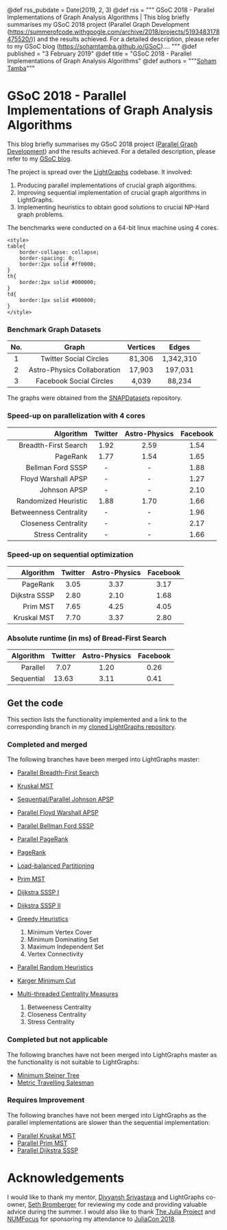 @def rss_pubdate = Date(2019, 2, 3)
@def rss = """ GSoC 2018 - Parallel Implementations of Graph Analysis Algorithms | This blog briefly summarises my GSoC 2018 project (Parallel Graph Development (https://summerofcode.withgoogle.com/archive/2018/projects/5193483178475520/)) and the results achieved. For a detailed description, please refer to my GSoC blog (https://sohamtamba.github.io/GSoC).... """
@def published = "3 February 2019"
@def title = "GSoC 2018 - Parallel Implementations of Graph Analysis Algorithms"
@def authors = """<a href="https://github.com/SohamTamba">Soham Tamba</a>"""  

# GSoC 2018 - Parallel Implementations of Graph Analysis Algorithms

This blog briefly summarises my GSoC 2018 project ([Parallel Graph Development](https://summerofcode.withgoogle.com/archive/2018/projects/5193483178475520/)) and the results achieved. For a detailed description, please refer to my [GSoC blog](https://sohamtamba.github.io/GSoC).

The project is spread over the [LightGraphs](https://github.com/JuliaGraphs/LightGraphs.jl) codebase. It involved:

1. Producing parallel implementations of crucial graph algorithms.
2. Improving sequential implementation of crucial graph algorithms in LightGraphs.
3. Implementing heuristics to obtain good solutions to crucial NP-Hard graph problems.

The benchmarks were conducted on a 64-bit linux machine using 4 cores.


~~~
<style>
table{
    border-collapse: collapse;
    border-spacing: 0;
    border:2px solid #ff0000;
}
th{
    border:2px solid #000000;
}
td{
    border:1px solid #000000;
}
</style>
~~~

### Benchmark Graph Datasets

No. | Graph | Vertices | Edges
:---: | :---------: | :------------: | :-----------------:
1 | Twitter Social Circles | 81,306 | 1,342,310
2 | Astro-Physics Collaboration | 17,903 | 197,031
3 | Facebook Social Circles | 4,039 | 88,234

The graphs were obtained from the [SNAPDatasets](https://github.com/JuliaGraphs/SNAPDatasets.jl) repository.


### Speed-up on parallelization with 4 cores

Algorithm | Twitter | Astro-Physics | Facebook
---------: | :------------: | :-----------------: | :-------:
Breadth-First Search | 1.92 | 2.59 | 1.54
PageRank | 1.77 | 1.54 | 1.65
Bellman Ford SSSP | - | - | 1.88
Floyd Warshall APSP | - | - | 1.27
Johnson APSP | - | -  |2.10
Randomized Heuristic | 1.88 | 1.70 | 1.66
Betweenness Centrality | - | - | 1.96
Closeness Centrality | - | - | 2.17
Stress Centrality | - | - | 1.66

### Speed-up on sequential optimization

Algorithm | Twitter | Astro-Physics | Facebook
---------: | :------------: | :-----------------: | :-------:
PageRank | 3.05 | 3.37 | 3.17
Dijkstra SSSP | 2.80 | 2.10 | 1.68
Prim MST | 7.65 | 4.25 | 4.05
Kruskal MST | 7.70 | 3.37 | 2.80

### Absolute runtime (in ms) of Bread-First Search

Algorithm | Twitter | Astro-Physics | Facebook
---------: | :------------: | :-----------------: | :-------:
Parallel | 7.07 | 1.20 | 0.26
Sequential | 13.63 | 3.11 | 0.41


## Get the code

This section lists the functionality implemented and a link to the corresponding branch in my [cloned LightGraphs repository](https://github.com/SohamTamba/LightGraphs.jl).

### Completed and merged

The following branches have been merged into LightGraphs master:

- [Parallel Breadth-First Search](https://github.com/SohamTamba/LightGraphs.jl/tree/Parallel_GDistances)
- [Kruskal MST](https://github.com/SohamTamba/LightGraphs.jl/tree/kruskal_sort_IDS)
- [Sequential/Parallel Johnson APSP](https://github.com/SohamTamba/LightGraphs.jl/tree/Soham/John_Shortest_Path)
- [Parallel Floyd Warshall APSP](https://github.com/SohamTamba/LightGraphs.jl/tree/Parallel_Floyd_Warshall)
- [Parallel Bellman Ford SSSP](https://github.com/SohamTamba/LightGraphs.jl/tree/Parallel_Bellman_Ford)
- [Parallel PageRank](https://github.com/SohamTamba/LightGraphs.jl/tree/Parallel_Page_Rank)
- [PageRank](https://github.com/SohamTamba/LightGraphs.jl/tree/Seq_PageRank)
- [Load-balanced Partitioning](https://github.com/SohamTamba/LightGraphs.jl/tree/Parallel_Page_Rank)
- [Prim MST](https://github.com/SohamTamba/LightGraphs.jl/tree/Prim_PQ)
- [Dijkstra SSSP I](https://github.com/SohamTamba/LightGraphs.jl/tree/Dijkstra_Performance_Docs)
- [Dijkstra SSSP II](https://github.com/SohamTamba/LightGraphs.jl/tree/Dijkstra_Allocations)
- [Greedy Heuristics](https://github.com/SohamTamba/LightGraphs.jl/tree/All_Greedy)
    1. Minimum Vertex Cover
    2. Minimum Dominating Set
    3. Maximum Independent Set
    4. Vertex Connectivity

- [Parallel Random Heuristics](https://github.com/SohamTamba/LightGraphs.jl/tree/genrate_reduce)
- [Karger Minimum Cut](https://github.com/SohamTamba/LightGraphs.jl/tree/Karger_min_cut)
- [Multi-threaded Centrality Measures](https://github.com/SohamTamba/LightGraphs.jl/tree/Threaded_Centrality)
    1. Betweeness Centrality
    2. Closeness Centrality
    3. Stress Centrality

###  Completed but not applicable

The following branches have not been merged into LightGraphs master as the functionality is not suitable to LightGraphs:

- [Minimum Steiner Tree](https://github.com/SohamTamba/LightGraphs.jl/tree/GSoC/SteinerTree)
- [Metric Travelling Salesman](https://github.com/SohamTamba/LightGraphs.jl/tree/GSoC/TravellingSalesman)

###  Requires Improvement

The following branches have not been merged into LightGraphs as the parallel implementations are slower than the sequential implementation:

- [Parallel Kruskal MST](https://github.com/SohamTamba/LightGraphs.jl/tree/Parallel_Kruskal)
- [Parallel Prim MST](https://github.com/SohamTamba/LightGraphs.jl/tree/BatchPriorityQueue_Parallel_Dijkstra_Prim)
- [Parallel Dijkstra SSSP](https://github.com/SohamTamba/LightGraphs.jl/tree/BatchPriorityQueue_Parallel_Dijkstra_Prim)

# Acknowledgements

I would like to thank my mentor, [Divyansh Srivastava](https://github.com/somil55) and LightGraphs co-owner, [Seth Bromberger](https://github.com/sbromberger) for reviewing my code and providing valuable advice during the summer. I would also like to thank [The Julia Project](https://julialang.org/project) and [NUMFocus](https://numfocus.org) for sponsoring my attendance to [JuliaCon 2018](https://juliacon.org/2018/).
